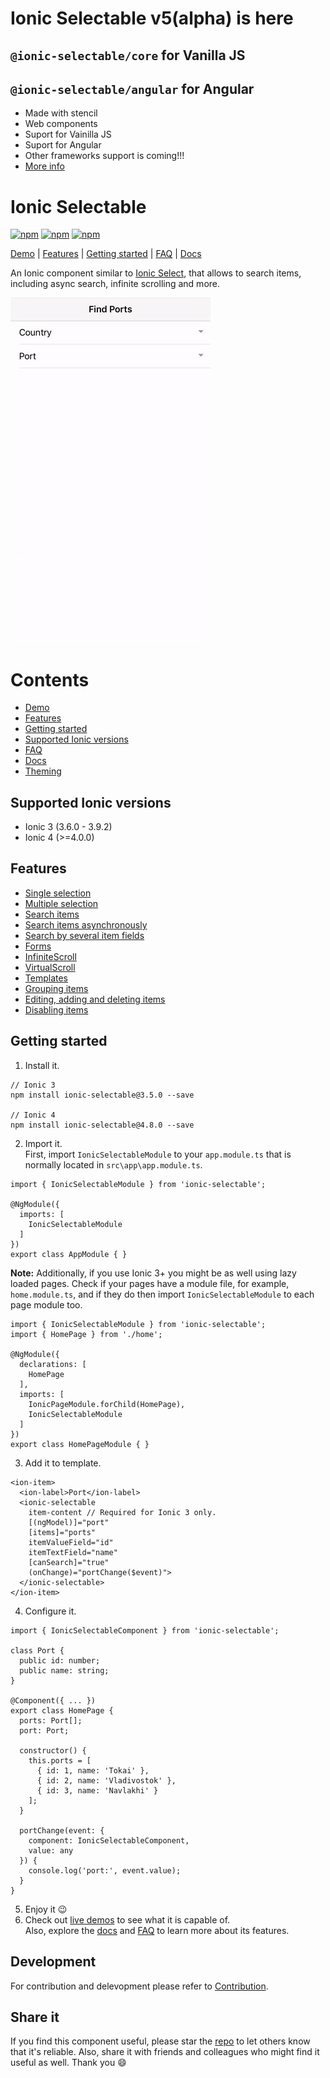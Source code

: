 [npm-url]: https://npmjs.org/package/ionic-selectable
[npm-image]: https://img.shields.io/npm/v/ionic-selectable.svg
[dm-image]: https://img.shields.io/npm/dm/ionic-selectable.svg
[dt-image]: https://img.shields.io/npm/dt/ionic-selectable.svg

# Ionic Selectable v5(alpha) is here

## `@ionic-selectable/core` for Vanilla JS

## `@ionic-selectable/angular` for Angular

- Made with stencil
- Web components
- Suport for Vainilla JS
- Suport for Angular
- Other frameworks support is coming!!!
- [More info](https://github.com/ionic-selectable/ionic-selectable/tree/v5)

# Ionic Selectable

[![npm][npm-image]][npm-url]
[![npm][dt-image]][npm-url]
[![npm][dm-image]][npm-url]

[Demo](https://stackblitz.com/edit/ionic-selectable-v4-basic-usage?file=app/pages/home/home.html) | [Features](#features) | [Getting started](#getting-started) | [FAQ](../../wiki#faq) | [Docs](../../wiki)

An Ionic component similar to [Ionic Select](https://ionicframework.com/docs/api/components/select/Select/), that allows to search items, including async search, infinite scrolling and more.

![iOS Demo](images/demo.gif)

# Contents

- [Demo](https://stackblitz.com/edit/ionic-selectable-v4-basic-usage?file=app/pages/home/home.html)
- [Features](#features)
- [Getting started](#getting-started)
- [Supported Ionic versions](#supported-ionic-versions)
- [FAQ](../../wiki#faq)
- [Docs](../../wiki)
- [Theming](../../wiki#theming)

## Supported Ionic versions

- Ionic 3 (3.6.0 - 3.9.2)
- Ionic 4 (>=4.0.0)

## Features

- [Single selection](https://stackblitz.com/edit/ionic-selectable-v4-basic-usage?file=app/pages/home/home.html)
- [Multiple selection](../../wiki#ismultiple)
- [Search items](https://stackblitz.com/edit/ionic-selectable-v4-basic-usage?file=app/pages/home/home.html)
- [Search items asynchronously](https://stackblitz.com/edit/ionic-selectable-v4-events-on-search?file=app/pages/home/home.html)
- [Search by several item fields](https://stackblitz.com/edit/ionic-selectable-v4-events-on-search?file=app/pages/home/home.html)
- [Forms](https://stackblitz.com/edit/ionic-selectable-v4-forms-form-control?file=app/pages/home/home.html)
- [InfiniteScroll](https://stackblitz.com/edit/ionic-selectable-v4-infinite-scroll?file=app/pages/home/home.html)
- [VirtualScroll](https://stackblitz.com/edit/ionic-selectable-v4-virtual-scroll?file=app/pages/home/home.html)
- [Templates](../../wiki#templates)
- [Grouping items](../..//wiki#grouping)
- [Editing, adding and deleting items](../../wiki#editing)
- [Disabling items](../../wiki#disableditems)

## Getting started

1. Install it.

```
// Ionic 3
npm install ionic-selectable@3.5.0 --save

// Ionic 4
npm install ionic-selectable@4.8.0 --save
```

2. Import it.  
   First, import `IonicSelectableModule` to your `app.module.ts` that is normally located in `src\app\app.module.ts`.

```
import { IonicSelectableModule } from 'ionic-selectable';

@NgModule({
  imports: [
    IonicSelectableModule
  ]
})
export class AppModule { }

```

**Note:** Additionally, if you use Ionic 3+ you might be as well using lazy loaded pages. Check if your pages have a module file, for example, `home.module.ts`, and if they do then import `IonicSelectableModule` to each page module too.

```
import { IonicSelectableModule } from 'ionic-selectable';
import { HomePage } from './home';

@NgModule({
  declarations: [
    HomePage
  ],
  imports: [
    IonicPageModule.forChild(HomePage),
    IonicSelectableModule
  ]
})
export class HomePageModule { }

```

3. Add it to template.

```
<ion-item>
  <ion-label>Port</ion-label>
  <ionic-selectable
    item-content // Required for Ionic 3 only.
    [(ngModel)]="port"
    [items]="ports"
    itemValueField="id"
    itemTextField="name"
    [canSearch]="true"
    (onChange)="portChange($event)">
  </ionic-selectable>
</ion-item>
```

4. Configure it.

```
import { IonicSelectableComponent } from 'ionic-selectable';

class Port {
  public id: number;
  public name: string;
}

@Component({ ... })
export class HomePage {
  ports: Port[];
  port: Port;

  constructor() {
    this.ports = [
      { id: 1, name: 'Tokai' },
      { id: 2, name: 'Vladivostok' },
      { id: 3, name: 'Navlakhi' }
    ];
  }

  portChange(event: {
    component: IonicSelectableComponent,
    value: any
  }) {
    console.log('port:', event.value);
  }
}
```

5. Enjoy it 😉
6. Check out [live demos](https://stackblitz.com/@eakoriakin) to see what it is capable of.  
   Also, explore the [docs](../../wiki) and [FAQ](../../wiki#faq) to learn more about its features.

## Development

For contribution and delevopment please refer to [Contribution](../../wiki/Contribution).

## Share it

If you find this component useful, please star the [repo](https://github.com/ionic-selectable/ionic-selectable) to let others know that it's reliable. Also, share it with friends and colleagues who might find it useful as well. Thank you 😄
